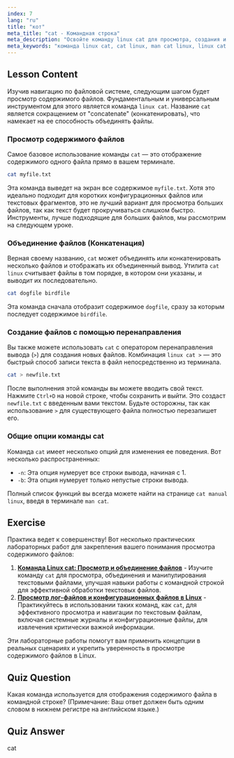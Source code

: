 ```yaml
---
index: 7
lang: "ru"
title: "кот"
meta_title: "cat - Командная строка"
meta_description: "Освойте команду linux cat для просмотра, создания и объединения файлов. Это руководство охватывает базовое использование, общие опции и как использовать cat linux с перенаправлением, например, linux cat >."
meta_keywords: "команда linux cat, cat linux, man cat linux, linux cat >, просмотр содержимого файла, объединение файлов, команды linux, командная строка"
---
```


## Lesson Content

Изучив навигацию по файловой системе, следующим шагом будет просмотр содержимого файлов. Фундаментальным и универсальным инструментом для этого является команда `linux cat`. Название `cat` является сокращением от "concatenate" (конкатенировать), что намекает на ее способность объединять файлы.

### Просмотр содержимого файлов

Самое базовое использование команды `cat` — это отображение содержимого одного файла прямо в вашем терминале.

```bash
cat myfile.txt
```

Эта команда выведет на экран все содержимое `myfile.txt`. Хотя это идеально подходит для коротких конфигурационных файлов или текстовых фрагментов, это не лучший вариант для просмотра больших файлов, так как текст будет прокручиваться слишком быстро. Инструменты, лучше подходящие для больших файлов, мы рассмотрим на следующем уроке.

### Объединение файлов (Конкатенация)

Верная своему названию, `cat` может объединять или конкатенировать несколько файлов и отображать их объединенный вывод. Утилита `cat linux` считывает файлы в том порядке, в котором они указаны, и выводит их последовательно.

```bash
cat dogfile birdfile
```

Эта команда сначала отобразит содержимое `dogfile`, сразу за которым последует содержимое `birdfile`.

### Создание файлов с помощью перенаправления

Вы также можете использовать `cat` с оператором перенаправления вывода (`>`) для создания новых файлов. Комбинация `linux cat >` — это быстрый способ записи текста в файл непосредственно из терминала.

```bash
cat > newfile.txt
```

После выполнения этой команды вы можете вводить свой текст. Нажмите `Ctrl+D` на новой строке, чтобы сохранить и выйти. Это создаст `newfile.txt` с введенным вами текстом. Будьте осторожны, так как использование `>` для существующего файла полностью перезапишет его.

### Общие опции команды cat

Команда `cat` имеет несколько опций для изменения ее поведения. Вот несколько распространенных:

- `-n`: Эта опция нумерует все строки вывода, начиная с 1.
- `-b`: Эта опция нумерует только непустые строки вывода.

Полный список функций вы всегда можете найти на странице `cat manual linux`, введя в терминале `man cat`.

## Exercise

Практика ведет к совершенству! Вот несколько практических лабораторных работ для закрепления вашего понимания просмотра содержимого файлов:

1. **[Команда Linux cat: Просмотр и объединение файлов](https://labex.io/ru/labs/linux-linux-cat-command-file-concatenating-210986)** - Изучите команду `cat` для просмотра, объединения и манипулирования текстовыми файлами, улучшая навыки работы с командной строкой для эффективной обработки текстовых файлов.
2. **[Просмотр лог-файлов и конфигурационных файлов в Linux](https://labex.io/ru/labs/linux-viewing-log-and-configuration-files-in-linux-387914)** - Практикуйтесь в использовании таких команд, как `cat`, для эффективного просмотра и навигации по текстовым файлам, включая системные журналы и конфигурационные файлы, для извлечения критически важной информации.

Эти лабораторные работы помогут вам применить концепции в реальных сценариях и укрепить уверенность в просмотре содержимого файлов в Linux.

## Quiz Question

Какая команда используется для отображения содержимого файла в командной строке? (Примечание: Ваш ответ должен быть одним словом в нижнем регистре на английском языке.)

## Quiz Answer

cat

